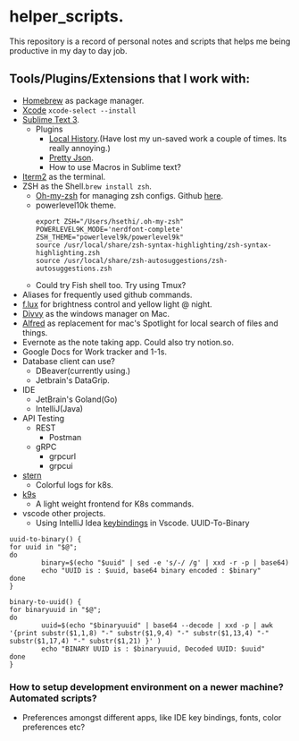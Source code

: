 # helper_scripts.

This repository is a record of personal notes and scripts that helps me being productive in my day to day job.


## Tools/Plugins/Extensions that I work with:
- [Homebrew](https://brew.sh/) as package manager.
- [Xcode](https://developer.apple.com/xcode/) `xcode-select --install`
- [Sublime Text 3](https://www.sublimetext.com/3).
  - Plugins
    - [Local History](https://packagecontrol.io/packages/Local%20History).(Have lost my un-saved work a couple of times. Its really annoying.)
    - [Pretty Json](https://packagecontrol.io/packages/Pretty%20JSON).
    - How to use Macros in Sublime text?
- [Iterm2](https://www.iterm2.com/) as the terminal.
- ZSH as the Shell.`brew install zsh`.
  - [Oh-my-zsh](https://ohmyz.sh/) for managing zsh configs. Github [here](https://github.com/ohmyzsh/ohmyzsh).
  - powerlevel10k theme.
    ```
    export ZSH="/Users/hsethi/.oh-my-zsh"
    POWERLEVEL9K_MODE='nerdfont-complete'
    ZSH_THEME="powerlevel9k/powerlevel9k"
    source /usr/local/share/zsh-syntax-highlighting/zsh-syntax-highlighting.zsh
    source /usr/local/share/zsh-autosuggestions/zsh-autosuggestions.zsh
    ```
  - Could try Fish shell too. Try using Tmux?
- Aliases for frequently used github commands.
- [f.lux](https://justgetflux.com/) for brightness control and yellow light @ night.
- [Divvy](https://mizage.com/divvy/) as the windows manager on Mac.
- [Alfred](https://www.alfredapp.com/) as replacement for mac's Spotlight for local search of files and things.
- Evernote as the note taking app. Could also try notion.so.
- Google Docs for Work tracker and 1-1s.
- Database client can use?
  - DBeaver(currently using.)
  - Jetbrain's DataGrip.
- IDE
  - JetBrain's Goland(Go)
  - IntelliJ(Java)
- API Testing
  - REST
    - Postman
  - gRPC
    - grpcurl
    - grpcui
- [stern](https://github.com/wercker/stern)
  - Colorful logs for k8s.
- [k9s](https://github.com/derailed/k9s)
  - A light weight frontend for K8s commands.
- vscode other projects.
  - Using IntelliJ Idea [keybindings](https://marketplace.visualstudio.com/items?itemName=k--kato.intellij-idea-keybindings) in Vscode. 
UUID-To-Binary
```
uuid-to-binary() {
for uuid in "$@";
do
        binary=$(echo "$uuid" | sed -e 's/-/ /g' | xxd -r -p | base64)
        echo "UUID is : $uuid, base64 binary encoded : $binary"
done
}

binary-to-uuid() {
for binaryuuid in "$@";
do
        uuid=$(echo "$binaryuuid" | base64 --decode | xxd -p | awk '{print substr($1,1,8) "-" substr($1,9,4) "-" substr($1,13,4) "-" substr($1,17,4) "-" substr($1,21) }' )
        echo "BINARY UUID is : $binaryuuid, Decoded UUID: $uuid"
done
}
```

### How to setup development environment on a newer machine? Automated scripts?
- Preferences amongst different apps, like IDE key bindings, fonts, color preferences etc?
